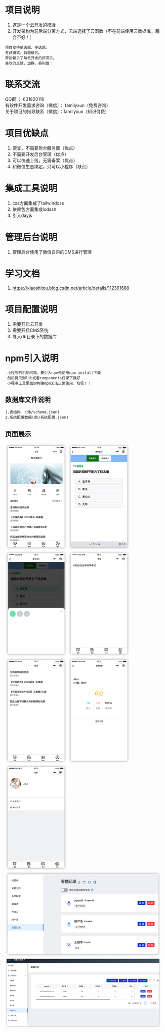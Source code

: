 # 项目说明

1. 这是一个云开发的模版
2. 开发架构为前后端分离方式，云端选择了云函数（不在前端使用云数据库，耦合不好！）

```
项目支持单选题、多选题。
考试模式、背题模式。
帮助新手了解云开发的好项目。
喜欢的点赞，加群，奥利给！
```
# 联系交流
QQ群 ： 631830116
<br/>
有软件开发需求咨询（微信）： familyxun（免费咨询）
<br/>
关于项目的指导联系（微信）：familyxun（知识付费）

# 项目优缺点

1. 便宜，不需要后台服务器（优点）
2. 不需要开发后台管理（优点）
3. 可以快速上线，无需备案（优点）
4. 和微信生态绑定，只可以小程序（缺点）

# 集成工具说明

1. css方面集成了tailwindcss
2. 依赖包方面集成lodash
3. 引入dayjs

# 管理后台说明

1. 管理后台使用了微信自带的CMS进行管理

# 学习文档

1. https://xiaoshitou.blog.csdn.net/article/details/112391688


# 项目配置说明

1. 需要开启云开发
2. 需要开启CMS系统
3. 导入db目录下的数据库


# npm引入说明
```
 小程序的机制问题，要引入npm先使用npm install下载  
 然后拷贝到lib或者components目录下就好 
 小程序工具里面的构建npm无法正常使用，垃圾！！
```



## 数据库文件说明

```
1.表结构 （db/schema.json)
2.系统配置数据(db/系统配置.json)
```



## 页面展示

<img src="./md/主页.png" width="200">
<img src="./md/答题页1.png" width="200">
<img src="./md/答题页2.png" width="200">
<img src="./md/考试.png" width="200">
<img src="./md/题库.png" width="200">
<img src="./md/考试结果.png" width="200">
<img src="./md/我的.png" width="200">
<img src="./md/内容模型1.png">
<img src="./md/内容模型2.png">